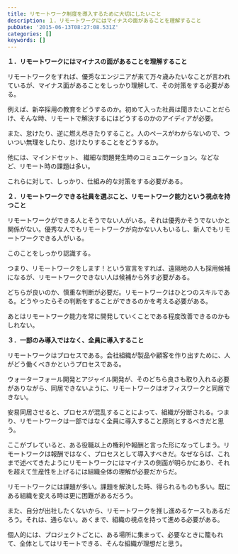 ```yaml
---
title: リモートワーク制度を導入するために大切にしたいこと
description: １．リモートワークにはマイナスの面があることを理解すること
pubDate: '2015-06-13T08:27:08.531Z'
categories: []
keywords: []
---
```


**１．リモートワークにはマイナスの面があることを理解すること**

リモートワークをすれば、優秀なエンジニアが来て万々歳みたいなことが言われているが、マイナス面があることをしっかり理解して、その対策をする必要がある。

例えば、新卒採用の教育をどうするのか。初めて入った社員は聞きたいことだらけ、そんな時、リモートで解決するにはどうするのかのアイディアが必要。

また、怠けたり、逆に燃え尽きたりすること。人のペースがわからないので、ついつい無理をしたり、怠けたりすることをどうするか。

他には、マインドセット、 繊細な問題発生時のコミュニケーション。などなど、リモート時の課題は多い。

これらに対して、しっかり、仕組み的な対策をする必要がある。

**２．リモートワークできる社員を選ぶこと、リモートワーク能力という視点を持つこと**

リモートワークができる人とそうでない人がいる。それは優秀かそうでないかと関係がない。優秀な人でもリモートワークが向かない人もいるし、新人でもリモートワークできる人がいる。

このことをしっかり認識する。

つまり、リモートワークをします！という宣言をすれば、遠隔地の人も採用候補になるが、リモートワークできない人は候補から外す必要がある。

どちらが良いのか、慎重な判断が必要だ。リモートワークはひとつのスキルである。どうやったらその判断をすることができるのかを考える必要がある。

あとはリモートワーク能力を常に開発していくことである程度改善できるのかもしれない。

**３．一部のみ導入ではなく、全員に導入すること**

リモートワークはプロセスである。会社組織が製品や顧客を作り出すために、人がどう働くべきかというプロセスである。

ウォーターフォール開発とアジャイル開発が、そのどちら良さも取り入れる必要がありながら、同居できないように、リモートワークはオフィスワークと同居できない。

安易同居させると、プロセスが混乱することによって、組織が分断される。つまり、リモートワークは一部ではなく全員に導入すること原則とするべきだと思う。

ここがブレていると、ある役職以上の権利や報酬と言った形になってしまう。リモートワークは報酬ではなく、プロセスとして導入すべきだ。なぜならば、これまで述べてきたようにリモートワークにはマイナスの側面が明らかにあり、それを超えて生産性を上げるには組織全体の理解が必要だからだ。

リモートワークには課題が多い。課題を解決した時、得られるものも多い。既にある組織を変える時は更に困難があるだろう。

また、自分が出社したくないから、リモートワークを推し進めるケースもあるだろう。それは、通らない。あくまで、組織の視点を持って進める必要がある。

個人的には、プロジェクトごとに、ある場所に集まって、必要なときに籠もれて、全体としてはリモートできる、そんな組織が理想だと思う。